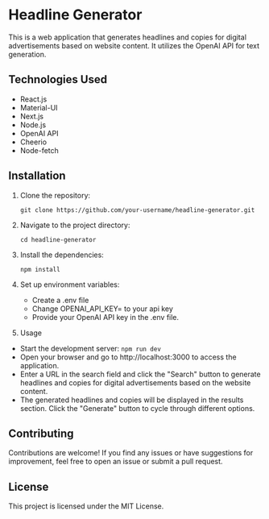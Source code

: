 # Headline Generator

This is a web application that generates headlines and copies for digital advertisements based on website content. It utilizes the OpenAI API for text generation.

## Technologies Used

- React.js
- Material-UI
- Next.js
- Node.js
- OpenAI API
- Cheerio
- Node-fetch

## Installation

1. Clone the repository:

   `git clone https://github.com/your-username/headline-generator.git`

2. Navigate to the project directory:

   `cd headline-generator`

3. Install the dependencies:

   `npm install`

4. Set up environment variables:
   - Create a .env file
   - Change OPENAI_API_KEY= to your api key
   - Provide your OpenAI API key in the .env file.
5. Usage

- Start the development server: `npm run dev`
- Open your browser and go to http://localhost:3000 to access the application.
- Enter a URL in the search field and click the "Search" button to generate headlines and copies for digital advertisements based on the website content.
- The generated headlines and copies will be displayed in the results section. Click the "Generate" button to cycle through different options.

## Contributing

Contributions are welcome! If you find any issues or have suggestions for improvement, feel free to open an issue or submit a pull request.

## License

This project is licensed under the MIT License.
